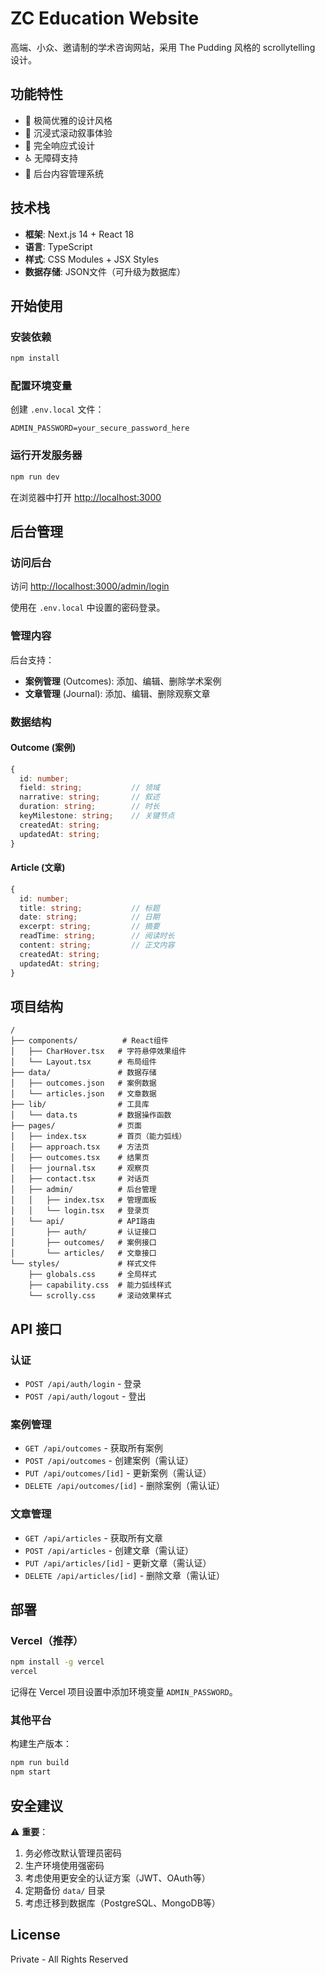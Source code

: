 # ZC Education Website

高端、小众、邀请制的学术咨询网站，采用 The Pudding 风格的 scrollytelling 设计。

## 功能特性

- 🎨 极简优雅的设计风格
- 📖 沉浸式滚动叙事体验
- 📱 完全响应式设计
- ♿ 无障碍支持
- 🔐 后台内容管理系统

## 技术栈

- **框架**: Next.js 14 + React 18
- **语言**: TypeScript
- **样式**: CSS Modules + JSX Styles
- **数据存储**: JSON文件（可升级为数据库）

## 开始使用

### 安装依赖

```bash
npm install
```

### 配置环境变量

创建 `.env.local` 文件：

```env
ADMIN_PASSWORD=your_secure_password_here
```

### 运行开发服务器

```bash
npm run dev
```

在浏览器中打开 [http://localhost:3000](http://localhost:3000)

## 后台管理

### 访问后台

访问 [http://localhost:3000/admin/login](http://localhost:3000/admin/login)

使用在 `.env.local` 中设置的密码登录。

### 管理内容

后台支持：
- **案例管理** (Outcomes): 添加、编辑、删除学术案例
- **文章管理** (Journal): 添加、编辑、删除观察文章

### 数据结构

#### Outcome (案例)
```typescript
{
  id: number;
  field: string;           // 领域
  narrative: string;       // 叙述
  duration: string;        // 时长
  keyMilestone: string;    // 关键节点
  createdAt: string;
  updatedAt: string;
}
```

#### Article (文章)
```typescript
{
  id: number;
  title: string;           // 标题
  date: string;            // 日期
  excerpt: string;         // 摘要
  readTime: string;        // 阅读时长
  content: string;         // 正文内容
  createdAt: string;
  updatedAt: string;
}
```

## 项目结构

```
/
├── components/          # React组件
│   ├── CharHover.tsx   # 字符悬停效果组件
│   └── Layout.tsx      # 布局组件
├── data/               # 数据存储
│   ├── outcomes.json   # 案例数据
│   └── articles.json   # 文章数据
├── lib/                # 工具库
│   └── data.ts         # 数据操作函数
├── pages/              # 页面
│   ├── index.tsx       # 首页（能力弧线）
│   ├── approach.tsx    # 方法页
│   ├── outcomes.tsx    # 结果页
│   ├── journal.tsx     # 观察页
│   ├── contact.tsx     # 对话页
│   ├── admin/          # 后台管理
│   │   ├── index.tsx   # 管理面板
│   │   └── login.tsx   # 登录页
│   └── api/            # API路由
│       ├── auth/       # 认证接口
│       ├── outcomes/   # 案例接口
│       └── articles/   # 文章接口
└── styles/             # 样式文件
    ├── globals.css     # 全局样式
    ├── capability.css  # 能力弧线样式
    └── scrolly.css     # 滚动效果样式
```

## API 接口

### 认证
- `POST /api/auth/login` - 登录
- `POST /api/auth/logout` - 登出

### 案例管理
- `GET /api/outcomes` - 获取所有案例
- `POST /api/outcomes` - 创建案例（需认证）
- `PUT /api/outcomes/[id]` - 更新案例（需认证）
- `DELETE /api/outcomes/[id]` - 删除案例（需认证）

### 文章管理
- `GET /api/articles` - 获取所有文章
- `POST /api/articles` - 创建文章（需认证）
- `PUT /api/articles/[id]` - 更新文章（需认证）
- `DELETE /api/articles/[id]` - 删除文章（需认证）

## 部署

### Vercel（推荐）

```bash
npm install -g vercel
vercel
```

记得在 Vercel 项目设置中添加环境变量 `ADMIN_PASSWORD`。

### 其他平台

构建生产版本：

```bash
npm run build
npm start
```

## 安全建议

⚠️ **重要**：
1. 务必修改默认管理员密码
2. 生产环境使用强密码
3. 考虑使用更安全的认证方案（JWT、OAuth等）
4. 定期备份 `data/` 目录
5. 考虑迁移到数据库（PostgreSQL、MongoDB等）

## License

Private - All Rights Reserved
